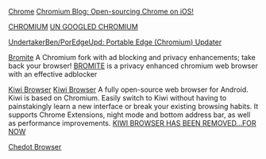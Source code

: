 
[Chrome](https://chromium.googlesource.com/chromium/src/ios/)
[Chromium Blog: Open-sourcing Chrome on iOS!](https://blog.chromium.org/2017/01/open-sourcing-chrome-on-ios.html)

[CHROMIUM](https://github.com/chromium/chromium)
[UN GOOGLED CHROMIUM](https://github.com/Eloston/ungoogled-chromium)

[UndertakerBen/PorEdgeUpd: Portable Edge (Chromium) Updater](https://github.com/UndertakerBen/PorEdgeUpd)

[Bromite](https://www.bromite.org) A Chromium fork with ad blocking and privacy enhancements; take back your browser!
[BROMITE](https://github.com/bromite/bromite)
is a privacy enhanced chromium web browser with an effective adblocker

[Kiwi Browser](https://kiwibrowser.com/)
[Kiwi Browser](https://github.com/kiwibrowser/src)
A fully open-source web browser for Android. Kiwi is based on Chromium. Easily switch to Kiwi without having to painstakingly learn a new interface or break your existing browsing habits. It supports Chrome Extensions, night mode and bottom address bar, as well as performance improvements.
[KIWI BROWSER HAS BEEN REMOVED...FOR NOW](https://github.com/Tobi823/ffupdater/issues/35#issue-860222183)

[Chedot Browser](https://landing.chedot.com/en)
